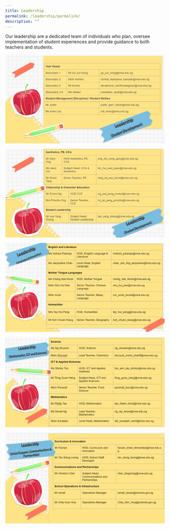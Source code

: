 ```yaml
---
title: Leadership
permalink: /leadership/permalink/
description: ""
---
```

Our leadership are a dedicated team of individuals who plan, oversee implementation of student experiences and provide guidance to both teachers and students.

![](/images/Leadership%20and%20Form%20Teachers/Slide1.png)

![](/images/Leadership%20and%20Form%20Teachers/Slide2.png)

![](/images/Leadership%20and%20Form%20Teachers/slide3.png)

![](/images/Leadership%20and%20Form%20Teachers/slide4.png)

![](/images/Leadership%20and%20Form%20Teachers/Slide%205.png)

